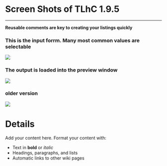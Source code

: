 # Screen Shots of TLhC 1.9.5 #


---

**Reusable comments are key to creating your listings quickly**
### This is the input forrm.  Many most common values  are selectable ###
<a href='http://picasaweb.google.com/lh/photo/ixwk6r1xRmckf073L1w_hw?feat=embedwebsite'><img src='http://lh5.ggpht.com/_WM3TG9hL37k/ScTQgpY-vpI/AAAAAAAAAZI/9myjPLmdWUs/s800/TLhCv2.0.2.2009-02-05Input.png' /></a>
### The output is loaded into the preview window ###
<a href='http://picasaweb.google.com/lh/photo/7Sbh18UNV0x9YNYh4VEeEw?feat=embedwebsite'><img src='http://lh4.ggpht.com/_WM3TG9hL37k/ScVZ-zETULI/AAAAAAAAAZk/M01TX2irVGo/s800/TLhCv2.0.2.2009-02-05-6.png' /></a>
### older version ###
<a href='http://picasaweb.google.com/lh/photo/Tp-3R6Gok2111MqJpeLnVQ?feat=embedwebsite'><img src='http://lh6.ggpht.com/_WM3TG9hL37k/SXrE-yewunI/AAAAAAAAAV4/QEGWoJ_ZsYU/s400/reusableComms.thumb.jpg' /></a>

# Details #

Add your content here.  Format your content with:
  * Text in **bold** or _italic_
  * Headings, paragraphs, and lists
  * Automatic links to other wiki pages